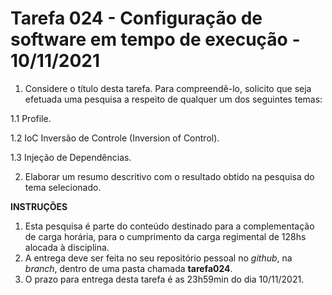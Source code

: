 # Tarefa 024 - Configuração de software em tempo de execução - 10/11/2021

1. Considere o título desta tarefa. Para compreendê-lo, solicito que seja efetuada uma pesquisa a respeito de qualquer um dos seguintes temas:

  1.1 Profile.

  1.2 IoC Inversão de Controle (Inversion of Control).

  1.3 Injeção de Dependências.

2. Elaborar um resumo descritivo com o resultado obtido na pesquisa do tema selecionado.

**INSTRUÇÕES**
1. Esta pesquisa é parte do conteúdo destinado para a complementação de carga horária, para o cumprimento da carga regimental de 128hs alocada à disciplina.
2. A entrega deve ser feita no seu repositório pessoal no _github_, na _branch_, dentro de uma pasta chamada **tarefa024**.
4. O prazo para entrega desta tarefa é as 23h59min do dia 10/11/2021.
